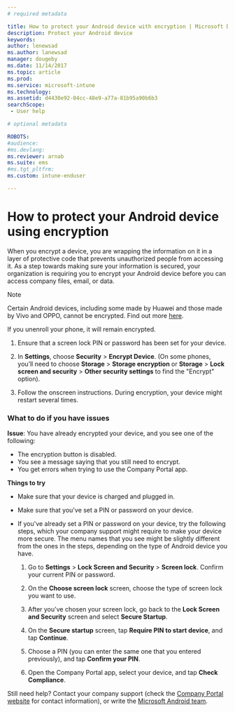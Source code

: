 ```yaml
---
# required metadata

title: How to protect your Android device with encryption | Microsoft Docs
description: Protect your Android device
keywords:
author: lenewsad
ms.author: lanewsad
manager: dougeby
ms.date: 11/14/2017
ms.topic: article
ms.prod:
ms.service: microsoft-intune
ms.technology:
ms.assetid: d4430e92-04cc-48e9-a77a-81b95a90b6b3
searchScope:
 - User help

# optional metadata

ROBOTS:  
#audience:
#ms.devlang:
ms.reviewer: arnab
ms.suite: ems
#ms.tgt_pltfrm:
ms.custom: intune-enduser

---
```



# How to protect your Android device using encryption

When you encrypt a device, you are wrapping the information on it in a layer of protective code that prevents unauthorized people from accessing it. As a step towards making sure your information is secured, your organization is requiring you to encrypt your Android device before you can access company files, email, or data.

> [!Note]
> Certain Android devices, including some made by Huawei and those made by Vivo and OPPO, cannot be encrypted. Find out more [here](your-device-appears-encrypted-but-cp-says-otherwise-android.md).

If you unenroll your phone, it will remain encrypted.

1.  Ensure that a screen lock PIN or password has been set for your device.

2.  In **Settings**, choose **Security** > **Encrypt Device**.
    (On some phones, you’ll need to choose **Storage** > **Storage encryption** or **Storage** > **Lock screen and security** > **Other security settings** to find the "Encrypt" option).

3.  Follow the onscreen instructions. During encryption, your device might restart several times.

### What to do if you have issues
**Issue**: You have already encrypted your device, and you see one of the following:

- The encryption button is disabled.
- You see a message saying that you still need to encrypt.
- You get errors when trying to use the Company Portal app.

**Things to try**

- Make sure that your device is charged and plugged in.
- Make sure that you've set a PIN or password on your device.
- If you've already set a PIN or password on your device, try the following steps, which your company support might require to make your device more secure. The menu names that you see might be slightly different from the ones in the steps, depending on the type of Android device you have.

	1. Go to **Settings** > **Lock Screen and Security** > **Screen lock**. Confirm your current PIN or password.

	2. On the **Choose screen lock** screen, choose the type of screen lock you want to use. 

	3. After you've chosen your screen lock, go back to the **Lock Screen and Security** screen and select **Secure Startup**. 
	
	4. On the **Secure startup** screen, tap **Require PIN to start device**, and tap **Continue**.

	5. Choose a PIN (you can enter the same one that you entered previously), and tap **Confirm your PIN**.

	6. Open the Company Portal app, select your device, and tap **Check Compliance**.

Still need help? Contact your company support (check the [Company Portal website](https://go.microsoft.com/fwlink/?linkid=2010980) for contact information), or write the <a href="mailto:wintunedroidfbk@microsoft.com?subject=I'm having trouble with encryption on my Android device&body=Describe the issue you're experiencing here.">Microsoft Android team</a>.
